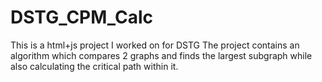 # DSTG_CPM_Calc
This is a html+js project I worked on for DSTG
The project contains an algorithm which compares 2 graphs and finds the largest subgraph while also calculating the critical path within it.
